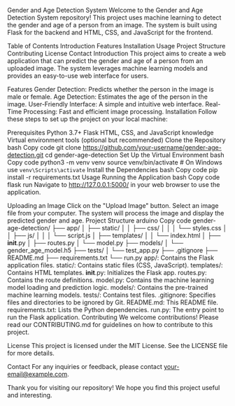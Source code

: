 
Gender and Age Detection System
Welcome to the Gender and Age Detection System repository! This project uses machine learning to detect the gender and age of a person from an image. The system is built using Flask for the backend and HTML, CSS, and JavaScript for the frontend.

Table of Contents
Introduction
Features
Installation
Usage
Project Structure
Contributing
License
Contact
Introduction
This project aims to create a web application that can predict the gender and age of a person from an uploaded image. The system leverages machine learning models and provides an easy-to-use web interface for users.

Features
Gender Detection: Predicts whether the person in the image is male or female.
Age Detection: Estimates the age of the person in the image.
User-Friendly Interface: A simple and intuitive web interface.
Real-Time Processing: Fast and efficient image processing.
Installation
Follow these steps to set up the project on your local machine:

Prerequisites
Python 3.7+
Flask
HTML, CSS, and JavaScript knowledge
Virtual environment tools (optional but recommended)
Clone the Repository
bash
Copy code
git clone https://github.com/your-username/gender-age-detection.git
cd gender-age-detection
Set Up the Virtual Environment
bash
Copy code
python3 -m venv venv
source venv/bin/activate  # On Windows use `venv\Scripts\activate`
Install the Dependencies
bash
Copy code
pip install -r requirements.txt
Usage
Running the Application
bash
Copy code
flask run
Navigate to http://127.0.0.1:5000/ in your web browser to use the application.

Uploading an Image
Click on the "Upload Image" button.
Select an image file from your computer.
The system will process the image and display the predicted gender and age.
Project Structure
arduino
Copy code
gender-age-detection/
├── app/
│   ├── static/
│   │   ├── css/
│   │   │   └── styles.css
│   │   ├── js/
│   │   │   └── script.js
│   ├── templates/
│   │   └── index.html
│   ├── __init__.py
│   ├── routes.py
│   └── model.py
├── models/
│   └── gender_age_model.h5
├── tests/
│   └── test_app.py
├── .gitignore
├── README.md
├── requirements.txt
└── run.py
app/: Contains the Flask application files.
static/: Contains static files (CSS, JavaScript).
templates/: Contains HTML templates.
__init__.py: Initializes the Flask app.
routes.py: Contains the route definitions.
model.py: Contains the machine learning model loading and prediction logic.
models/: Contains the pre-trained machine learning models.
tests/: Contains test files.
.gitignore: Specifies files and directories to be ignored by Git.
README.md: This README file.
requirements.txt: Lists the Python dependencies.
run.py: The entry point to run the Flask application.
Contributing
We welcome contributions! Please read our CONTRIBUTING.md for guidelines on how to contribute to this project.

License
This project is licensed under the MIT License. See the LICENSE file for more details.

Contact
For any inquiries or feedback, please contact your-email@example.com.

Thank you for visiting our repository! We hope you find this project useful and interesting.






